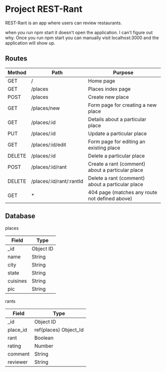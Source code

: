 # Project REST-Rant

REST-Rant is an app where users can review restaurants.

when you run npm start it doesn't open the application. I can't figure out why. 
Once you run npm start you can manually visit localhost:3000 and the application will show up.

## Routes

| Method | Path                     | Purpose                                                       |
|--------|--------------------------|---------------------------------------------------------------|
| GET    | /                        | Home page                                                     |
| GET    | /places                  | Places index page                                             |
| POST   | /places                  | Create new place                                              |
| GET    | /places/new              | Form page for creating a new place                            |
| GET    | /places/:id              | Details about a particular place                              |
| PUT    | /places/:id              | Update a particular place                                     |
| GET    | /places/:id/edit         | Form page for editing an existing place                       |
| DELETE | /places/:id              | Delete a particular place                                     |
| POST   | /places/:id/rant         | Create a rant (comment) about a particular place              |
| DELETE | /places/:id/rant/:rantId | Delete a rant (comment) about a particular place              |
| GET    | *                        | 404 page (matches any route not defined above)                |

## Database

places

| Field    | Type      |
|----------|-----------|
| _id      | Object ID |
| name     | String    |
| city     | String    |
| state    | String    |
| cuisines | String    |
| pic      | String    |

rants

| Field    | Type                  |
|----------|-----------------------|
| _id      | Object ID             |
| place_id | ref(places) Object_Id |
| rant     | Boolean               |
| rating   | Number                |
| comment  | String                |
| reviewer | String                |